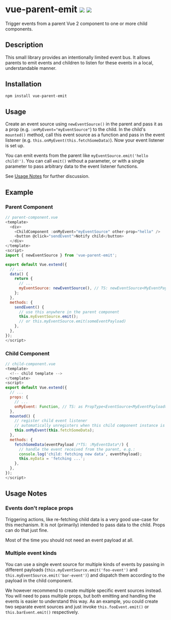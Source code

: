 # vue-parent-emit <a href="https://www.npmjs.com/package/vue-parent-emit"><img src="https://badgen.net/npm/v/vue-parent-emit"></a> <img src="https://badgen.net/npm/types/vue-parent-emit">

Trigger events from a parent Vue 2 component to one or more child components.

## Description

This small library provides an intentionally limited event bus. It allows parents to emit events and children to listen for these events in a local, understandable manner.

## Installation

```bash
npm install vue-parent-emit
```

## Usage

Create an event source using `newEventSource()` in the parent and pass it as a prop (e.g. `:onMyEvent="myEventSource"`) to the child. In the child's `mounted()` method, call this event source as a function and pass in the event listener (e.g. `this.onMyEvent(this.fetchSomeData)`). Now your event listener is set up.

You can emit events from the parent like `myEventSource.emit('hello child!')`. You can call `emit()` without a parameter, or with a single parameter to pass arbitrary data to the event listener functions. 

See [Usage Notes](#usage-notes) for further discussion.

## Example

### Parent Component

```js
// parent-component.vue
<template>
  <div>
    <ChildComponent :onMyEvent="myEventSource" other-prop="hello" />
    <button @click="sendEvent">Notify child</button>
  </div>
</template>
<script>
import { newEventSource } from 'vue-parent-emit';

export default Vue.extend({
  // ...
  data() {
    return {
      // ...
      myEventSource: newEventSource(), // TS: newEventSource<MyEventPayload>()
    };
  },
  methods: {
    sendEvent() {
      // use this anywhere in the parent component
      this.myEventSource.emit();
      // or this.myEventSource.emit(someEventPayload)
    },
  },
});
</script>
```

### Child Component

```js
// child-component.vue
<template>
  <!-- child template -->
</template>
<script>
export default Vue.extend({
  // ...
  props: {
    // ...
    onMyEvent: Function, // TS: as PropType<EventSource<MyEventPayload>>
  },
  mounted() {
    // register child event listener
    // automatically unregisters when this child component instance is destroyed
    this.onMyEvent(this.fetchSomeData);
  },
  methods: {
    fetchSomeData(eventPayload /*TS: :MyEventData*/) {
      // handle the event received from the parent, e.g.:
      console.log('child: fetching new data', eventPayload);
      this.myData = 'fetching ...';
    },
  },
});
</script>
```

## Usage Notes

### Events don't replace props

Triggering actions, like re-fetching child data is a very good use-case for this mechanism. It is not (primarily) intended to pass data to the child. Props can do that just fine.

Most of the time you should not need an event payload at all.

### Multiple event kinds

You can use a single event source for multiple kinds of events by passing in different payloads (`this.myEventSource.emit('foo-event')` and `this.myEventSource.emit('bar-event')`) and dispatch them according to the payload in the child component.

We however recommend to create multiple specific event sources instead. You will need to pass multiple props, but both emitting and handling the events is easier to understand this way. As an example, you could create two separate event sources and just invoke `this.fooEvent.emit()` or  `this.barEvent.emit()` respectively.
